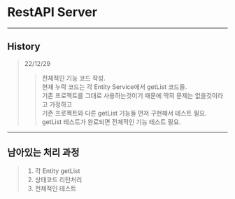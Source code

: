 # RestAPI Server

---

## History
> 22/12/29
>> 전체적인 기능 코드 작성.   
>> 현재 누락 코드는 각 Entity Service에서 getList 코드들.   
>> 기존 프로젝트를 그대로 사용하는것이기 때문에 딱히 문제는 없을것이라고 가정하고   
>> 기존 프로젝트와 다른 getList 기능들 먼저 구현해서 테스트 필요.   
>> getList 테스트가 완료되면 전체적인 기능 테스트 필요.   


---

## 남아있는 처리 과정
> 1. 각 Entity getList
> 2. 상태코드 리턴처리
> 3. 전체적인 테스트